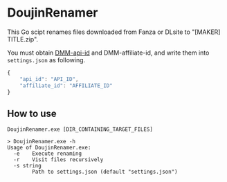 # DoujinRenamer
This Go scipt renames files downloaded from Fanza or DLsite to "[MAKER] TITLE.zip".

You must obtain [DMM-api-id](https://affiliate.dmm.com/) and DMM-affiliate-id, and write them into `settings.json` as following.

``` js
{
    "api_id": "API_ID",
    "affiliate_id": "AFFILIATE_ID"
}
```

## How to use
```
DoujinRenamer.exe [DIR_CONTAINING_TARGET_FILES]
```

```
> DoujinRenamer.exe -h
Usage of DoujinRenamer.exe:
  -e    Execute renaming
  -r    Visit files recursively
  -s string
        Path to settings.json (default "settings.json")
```
